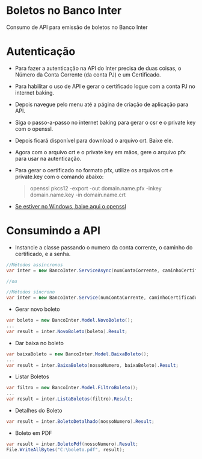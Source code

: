 # Boletos no Banco Inter
Consumo de API para emissão de boletos no Banco Inter

# Autenticação
- Para fazer a autenticação na API do Inter precisa de duas coisas, o Número da Conta Corrente (da conta PJ) e um Certificado.
- Para habilitar o uso de API e gerar o certificado logue com a conta PJ no internet baking.
- Depois navegue pelo menu até a página de criação de aplicação para API.
- Siga o passo-a-passo no internet baking para gerar o csr e o private key com o openssl.
- Depois ficará disponível para download o arquivo crt. Baixe ele.
- Agora com o arquivo crt e o private key em mãos, gere o arquivo pfx para usar na autenticação.
- Para gerar o certificado no formato pfx, utilize os arquivos crt e private.key com o comando abaixo:
	> openssl pkcs12 -export -out domain.name.pfx -inkey domain.name.key -in domain.name.crt
	
- [Se estiver no Windows, baixe aqui o openssl](https://code.google.com/archive/p/openssl-for-windows/downloads)


# Consumindo a API
- Instancie a classe passando o numero da conta corrente, o caminho do certificado, e a senha.
```C#
//Métodos assíncronos
var inter = new BancoInter.ServiceAsync(numContaCorrente, caminhoCertificado, password);

//ou

//Métodos síncrono
var inter = new BancoInter.Service(numContaCorrente, caminhoCertificado, password);
```

- Gerar novo boleto
```C#
var boleto = new BancoInter.Model.NovoBoleto();
...
var result = inter.NovoBoleto(boleto).Result;
```

- Dar baixa no boleto
```C#
var baixaBoleto = new BancoInter.Model.BaixaBoleto();
...
var result = inter.BaixaBoleto(nossoNumero, baixaBoleto).Result;
```

- Listar Boletos
```C#
var filtro = new BancoInter.Model.FiltroBoleto();
...
var result = inter.ListaBoletos(filtro).Result;
```

- Detalhes do Boleto
```C#
var result = inter.BoletoDetalhado(nossoNumero).Result;
```

- Boleto em PDF
```C#
var result = inter.BoletoPdf(nossoNumero).Result;
File.WriteAllBytes("C:\boleto.pdf", result);
```
